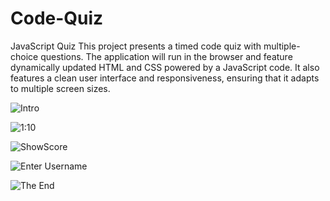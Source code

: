 # Code-Quiz
JavaScript Quiz 
This project presents a timed code quiz with multiple-choice questions. The application will run in the browser and feature dynamically updated HTML and CSS powered by a JavaScript code. It also features a clean user interface and responsiveness, ensuring that it adapts to multiple screen sizes.


![Intro](https://user-images.githubusercontent.com/55516592/72229330-11862c00-356b-11ea-9a1e-78d526768f6f.png)


![1:10](https://user-images.githubusercontent.com/55516592/72230711-8f9b0080-3574-11ea-8cb3-8eab4cb1f065.png)

![ShowScore](https://user-images.githubusercontent.com/55516592/72230721-a04b7680-3574-11ea-8640-0a56459c88fe.png)


![Enter Username](https://user-images.githubusercontent.com/55516592/72230731-b3f6dd00-3574-11ea-9297-be518b99dfac.png)


![The End](https://user-images.githubusercontent.com/55516592/72230738-c1ac6280-3574-11ea-8792-e0923790a9ad.png)
